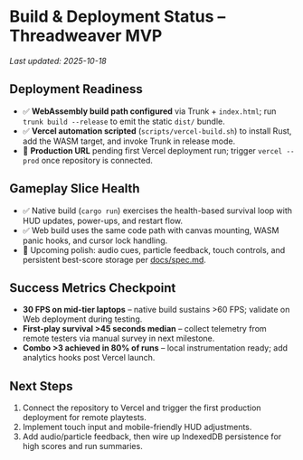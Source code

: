 # Build & Deployment Status – Threadweaver MVP

_Last updated: 2025-10-18_

## Deployment Readiness
- ✅ **WebAssembly build path configured** via Trunk + `index.html`; run `trunk build --release` to emit the static `dist/` bundle.
- ✅ **Vercel automation scripted** (`scripts/vercel-build.sh`) to install Rust, add the WASM target, and invoke Trunk in release mode.
- 🚧 **Production URL** pending first Vercel deployment run; trigger `vercel --prod` once repository is connected.

## Gameplay Slice Health
- ✅ Native build (`cargo run`) exercises the health-based survival loop with HUD updates, power-ups, and restart flow.
- ✅ Web build uses the same code path with canvas mounting, WASM panic hooks, and cursor lock handling.
- 🔄 Upcoming polish: audio cues, particle feedback, touch controls, and persistent best-score storage per [docs/spec.md](spec.md).

## Success Metrics Checkpoint
- **30 FPS on mid-tier laptops** – native build sustains >60 FPS; validate on Web deployment during testing.
- **First-play survival >45 seconds median** – collect telemetry from remote testers via manual survey in next milestone.
- **Combo >3 achieved in 80% of runs** – local instrumentation ready; add analytics hooks post Vercel launch.

## Next Steps
1. Connect the repository to Vercel and trigger the first production deployment for remote playtests.
2. Implement touch input and mobile-friendly HUD adjustments.
3. Add audio/particle feedback, then wire up IndexedDB persistence for high scores and run summaries.
